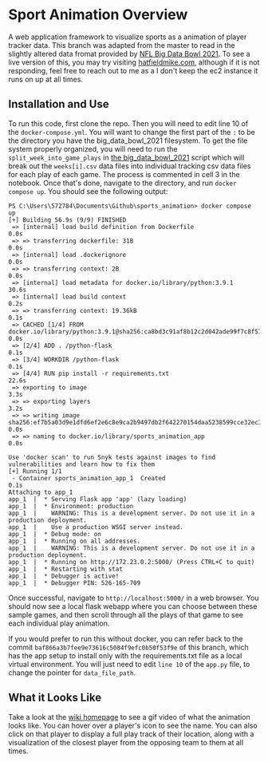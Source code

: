 # Sport Animation Overview
A web application framework to visualize sports as a animation of player tracker data. This branch was adapted from the master to read in the slightly altered data fromat provided by [NFL Big Data Bowl 2021](https://www.kaggle.com/c/nfl-big-data-bowl-2021/overview). To see a live version of this, you may try visiting [hatfieldmike.com](https://www.hatfieldmike.com), although if it is not responding, feel free to reach out to me as a I don't keep the ec2 instance it runs on up at all times.

## Installation and Use
To run this code, first clone the repo. Then you will need to edit line 10 of the `docker-compose.yml`. You will want to change the first part of the `:` to be the directory you have the big_data_bowl_2021 filesystem. To get the file system properly organized, you will need to run the `split_week_into_game_plays` in [the big_data_bowl_2021](https://github.com/hatfieldm48/sports_animation/blob/big_data_bowl_2021/big_data_bowl_helper_nb.ipynb) script which will break out the `weeks[i].csv` data files into individual tracking csv data files for each play of each game. The process is commented in cell 3 in the notebook. Once that's done, navigate to the directory, and run `docker compose up`. You should see the following output:

```
PS C:\Users\572784\Documents\Github\sports_animation> docker compose up
[+] Building 56.9s (9/9) FINISHED
 => [internal] load build definition from Dockerfile                                                                                                                                                                                    0.0s
 => => transferring dockerfile: 31B                                                                                                                                                                                                     0.0s
 => [internal] load .dockerignore                                                                                                                                                                                                       0.0s
 => => transferring context: 2B                                                                                                                                                                                                         0.0s
 => [internal] load metadata for docker.io/library/python:3.9.1                                                                                                                                                                        30.6s
 => [internal] load build context                                                                                                                                                                                                       0.2s
 => => transferring context: 19.36kB                                                                                                                                                                                                    0.1s
 => CACHED [1/4] FROM docker.io/library/python:3.9.1@sha256:ca8bd3c91af8b12c2d042ade99f7c8f578a9f80a0dbbd12ed261eeba96dd632f                                                                                                            0.0s
 => [2/4] ADD . /python-flask                                                                                                                                                                                                           0.1s
 => [3/4] WORKDIR /python-flask                                                                                                                                                                                                         0.1s
 => [4/4] RUN pip install -r requirements.txt                                                                                                                                                                                          22.6s
 => exporting to image                                                                                                                                                                                                                  3.3s
 => => exporting layers                                                                                                                                                                                                                 3.2s
 => => writing image sha256:ef7b5a03d9e1dfd6ef2e6c8e9ca2b9497db2f642270154daa5238599cce32ec3                                                                                                                                            0.0s
 => => naming to docker.io/library/sports_animation_app                                                                                                                                                                                 0.0s

Use 'docker scan' to run Snyk tests against images to find vulnerabilities and learn how to fix them
[+] Running 1/1
 - Container sports_animation_app_1  Created                                                                                                                                                                                            0.1s
Attaching to app_1
app_1  |  * Serving Flask app 'app' (lazy loading)
app_1  |  * Environment: production
app_1  |    WARNING: This is a development server. Do not use it in a production deployment.
app_1  |    Use a production WSGI server instead.
app_1  |  * Debug mode: on
app_1  |  * Running on all addresses.
app_1  |    WARNING: This is a development server. Do not use it in a production deployment.
app_1  |  * Running on http://172.23.0.2:5000/ (Press CTRL+C to quit)
app_1  |  * Restarting with stat
app_1  |  * Debugger is active!
app_1  |  * Debugger PIN: 526-165-709
```

Once successful, navigate to `http://localhost:5000/` in a web browser. You should now see a local flask webapp where you can choose between these sample games, and then scroll through all the plays of that game to see each individual play animation.

If you would prefer to run this without docker, you can refer back to the commit `baf866a3b7fee9e73616c5084f9efc0b50f53f9e` of this branch, which has the app setup to install only with the requirements.txt file as a local virtual environment. You will just need to edit `line 10` of the `app.py` file, to change the pointer for `data_file_path`.

## What it Looks Like
Take a look at the [wiki homepage](https://github.com/hatfieldm48/sports_animation/wiki) to see a gif video of what the animation looks like. You can hover over a player's icon to see the name. You can also click on that player to display a full play track of their location, along with a visualization of the closest player from the opposing team to them at all times.


